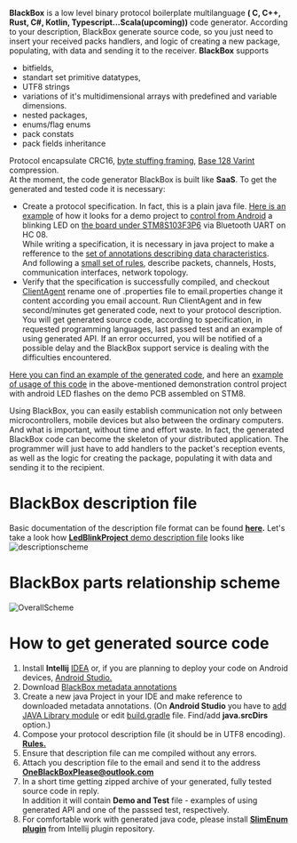 **BlackBox** is a low level binary protocol boilerplate multilanguage **( C, C++, Rust, C#, Kotlin, Typescript...Scala(upcoming))** code generator. According to your description, BlackBox generate source code, so you just need to insert your received packs handlers, and logic of creating a new package, populating, with data and sending it to the receiver. 
**BlackBox** supports 
- bitfields,
- standart set primitive datatypes, 
- UTF8 strings
- variations of it's multidimensional arrays with predefined and variable dimensions.
- nested packages,
- enums/flag enums 
- pack constats 
- pack fields inheritance 

Protocol encapsulate CRC16, [byte stuffing framing](https://web.cs.wpi.edu/~rek/Undergrad_Nets/B07/BitByteStuff.pdf), [Base 128 Varint](https://developers.google.com/protocol-buffers/docs/encoding) compression. <br>
At the moment, the code generator BlackBox is built like **SaaS**. To get the generated and tested code it is necessary:

- Create a protocol specification. In fact, this is a plain java file. [Here is an example](https://github.com/cheblin/BlackBox_LEDBlink_Demo/blob/master/org/unirail/demo/LedBlinkProject.java) of how it looks for a demo project to [control from Android](https://github.com/cheblin/BlackBox_LEDBlink_Demo/tree/master/Examples/Android) a blinking LED on [the board under STM8S103F3P6](https://github.com/cheblin/BlackBox_LEDBlink_Demo/tree/master/Examples/STM8) via Bluetooth UART on HC 08.
<br>While writing a specification, it is necessary in java project to make a refference to the [set of annotations describing data characteristics](https://github.com/cheblin/BlackBox/tree/master/org/unirail/BlackBox). <br>And following a [small set of rules](http://www.unirail.org/), describe packets, channels, Hosts, communication interfaces, network topology.
- Verify that the specification is successfully compiled, and checkout [ClientAgent](https://github.com/cheblin/ClientAgent) rename one of .properties file to email.properties change it content according you email account. Run ClientAgent and in few second/minutes get generated code, next to your protocol description. You will get generated source code, according to specification, in requested programming languages, last passed test and an example of using generated API. If an error occurred, you will be notified of a possible delay and the BlackBox support service is dealing with the difficulties encountered.

[Here you can find an example of the generated code](https://github.com/cheblin/BlackBox_LEDBlink_Demo/tree/master/Generated), and here an [example of usage of this code](https://github.com/cheblin/BlackBox_LEDBlink_Demo/tree/master/Examples/STM8) in the above-mentioned demonstration control project with android LED flashes on the demo PCB assembled on STM8.

Using BlackBox, you can easily establish communication not only between microcontrollers, mobile devices but also between the ordinary computers. And what is important, without time and effort waste. In fact, the generated BlackBox code can become the skeleton of your distributed application. The programmer will just have to add handlers to the packet&#39;s reception events, as well as the logic for creating the package, populating it with data and sending it to the recipient.


# BlackBox description file
Basic documentation of the description file format can be found **[here](http://www.unirail.org).** Let's take a look how [**LedBlinkProject** demo description file](https://github.com/cheblin/BlackBox_LEDBlink_Demo) looks like
![descriptionscheme](http://www.unirail.org/wp-content/uploads/2017/12/Capture2.png)

# BlackBox parts relationship scheme

![OverallScheme](http://www.unirail.org/wp-content/uploads/2017/12/OverallScheme.png)

# How to get generated source code

1. Install **Intellij** [IDEA](https://www.jetbrains.com/idea/download/#section=windows) or, if you are planning to deploy your code on Android devices, [Android Studio.](https://developer.android.com/studio/index.html)
2. Download [BlackBox metadata annotations](https://github.com/cheblin/BlackBox/tree/master/org/unirail/BlackBox)
3. Create a new java Project in your IDE and make reference to downloaded metadata annotations. (On **Android Studio** you have to [add JAVA Library module](https://developer.android.com/studio/projects/android-library.html) or edit  [build.gradle](https://github.com/cheblin/BlackBox_LEDBlink_Demo/blob/master/Examples/Android/app/build.gradle) file. Find/add **java.srcDirs** option.)
3. Compose your protocol description file (it should be in UTF8 encoding). **[Rules.](http://www.unirail.org/)**
4. Ensure that description file can me compiled without any errors.
5. Attach you description file to the email and send it to the address **OneBlackBoxPlease@outlook.com**
6. In a short time getting zipped archive of your generated, fully tested source code in reply.<br>
In addition it will contain **Demo and Test** file - examples of using generated API and one of the passsed test, respectively.
7. For comfortable work with generated java code, please install **[SlimEnum plugin](https://plugins.jetbrains.com/plugin/10316-slimenum)** from Intellij plugin repository.
